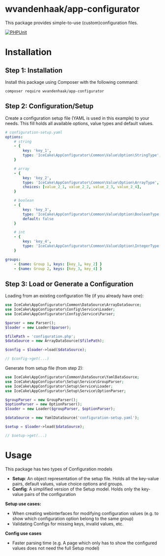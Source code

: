 wvandenhaak/app-configurator
============================

This package provides simple-to-use (custom)configuration files.

[![PHPUnit](https://github.com/wvandenhaak/app-configurator/workflows/PHPUnit/badge.svg)](https://github.com/wvandenhaak/app-configurator/actions)

Installation
============

## Step 1: Installation
Install this package using Composer with the following command:

```
composer require wvandenhaak/app-configurator
```

## Step 2: Configuration/Setup
Create a configuration setup file (YAML is used in this example) to your needs. 
This fill holds all available options, value types and default values.

```yaml
# configuration-setup.yaml
options: 
    # string
    - {
        key: 'key_1',
        type: 'IceCake\AppConfigurator\Common\Value\Option\StringType',
    }

    # array
    - {
        key: 'key_2',
        type: 'IceCake\AppConfigurator\Common\Value\Option\ArrayType',
        choices: [value_2_1, value_2_2, value_2_3, value_2_4],
    }

    # boolean
    - {
        key: 'key_3',
        type: 'IceCake\AppConfigurator\Common\Value\Option\BooleanType',
        default: false
    }

    # int
    - {
        key: 'key_4',
        type: 'IceCake\AppConfigurator\Common\Value\Option\IntegerType',
    }

groups:
    - {name: Group 1, keys: [key_1, key_2] }
    - {name: Group 2, keys: [key_3, key_4] }
```

## Step 3: Load or Generate a Configuration
Loading from an existing configuration file (if you already have one):
```php
use IceCake\AppConfigurator\Common\DataSource\ArrayDataSource;
use IceCake\AppConfigurator\Config\Service\Loader;
use IceCake\AppConfigurator\Config\Service\Parser;

$parser = new Parser();
$loader = new Loader($parser);

$filePath = 'configuration.php';
$dataSource = new ArrayDataSource($filePath);

$config = $loader->load($dataSource);

// $config->get(...)
```

Generate from setup file (from step 2):
```php
use IceCake\AppConfigurator\Common\DataSource\YamlDataSource;
use IceCake\AppConfigurator\Setup\Service\GroupParser;
use IceCake\AppConfigurator\Setup\Service\Loader;
use IceCake\AppConfigurator\Setup\Service\OptionParser;

$groupParser = new GroupParser();
$optionParser = new OptionParser();
$loader = new Loader($groupParser, $optionParser);

$dataSource = new YamlDataSource('configuration-setup.yaml');

$setup = $loader->load($dataSource);

// $setup->get(...)
```

Usage
=====
This package has two types of Configuration models
- **Setup**: An object representation of the setup file. Holds all the key-value pairs, default values, value choice options and groups.
- **Config**: A simplified version of the Setup model. Holds only the key-value pairs of the configuration

**Setup use cases:**
- When creating webinterfaces for modifying configuration values (e.g. to show which configuration option belong to the same group)
- Validating Configs for missing keys, invalid values, etc.

**Config use cases**
- Faster parsing time (e.g. A page which only has to show the configured values does not need the full Setup model)